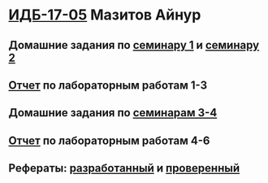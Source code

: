 # [ИДБ-17-05](https://github.com/stankin/design-part-1/wiki/list-idb-17-05) Мазитов Айнур

## Домашние задания по [семинару 1](https://github.com/stankin/design-part-1/wiki/sem1#%D0%9C%D0%B0%D0%B7%D0%B8%D1%82%D0%BE%D0%B2-%D0%90%D0%B9%D0%BD%D1%83%D1%80) и [семинару 2](https://github.com/stankin/design-part-1/wiki/sem2#%D0%9C%D0%B0%D0%B7%D0%B8%D1%82%D0%BE%D0%B2-%D0%90%D0%B9%D0%BD%D1%83%D1%80-%D0%9C%D0%B8%D0%BB%D0%B5%D0%BD%D0%B0-%D0%A8%D0%B5%D1%80%D0%BC%D0%B0%D1%82%D0%BE%D0%B2%D0%B0)

## [Отчет](https://github.com/AirNus/AirNus.github.io/wiki/%D0%9B%D0%B0%D0%B1%D0%BE%D1%80%D0%B0%D1%82%D0%BE%D1%80%D0%BD%D0%B0%D1%8F-1-3) по лабораторным работам 1-3

## Домашние задания по [семинарам 3-4](https://github.com/AirNus/AirNus.github.io/wiki/Business-game)

## [Отчет](https://github.com/AirNus/AirNus.github.io/wiki/%D0%9E%D1%82%D1%87%D0%B5%D1%82-%D0%BF%D0%BE-%D0%B4%D0%B5%D0%BB%D0%BE%D0%B2%D0%BE%D0%B9-%D0%B8%D0%B3%D1%80%D0%B5) по лабораторным работам 4-6

## Рефераты: [разработанный](https://github.com/stankin/design-part-1/wiki/exam10-1) и [проверенный](https://github.com/stankin/design-part-1/wiki/exam08-1)
